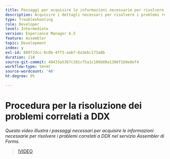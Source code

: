```yaml
---
title: Passaggi per acquisire le informazioni necessarie per risolvere i problemi correlati a DDX
description: Acquisire i dettagli necessari per risolvere i problemi relativi all'Assembler
type: Troubleshooting
role: Developer
level: Intermediate
version: Experience Manager 6.5
feature: Assembler
topic: Development
index: y
exl-id: 88972dcc-8c0b-4ff3-aab7-6a3ebc173a8b
duration: 118
source-git-commit: 48433a5367c281cf5a1c106b08a1306f1b0e8ef4
workflow-type: tm+mt
source-wordcount: '46'
ht-degree: 0%

---
```


# Procedura per la risoluzione dei problemi correlati a DDX

*Questo video illustra i passaggi necessari per acquisire le informazioni necessarie per risolvere i problemi correlati a DDX nel servizio Assembler di Forms.*

>[!VIDEO](https://video.tv.adobe.com/v/3439189?quality=12&learn=on&captions=ita)
